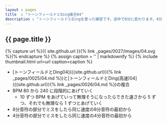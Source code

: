 ```yaml
---
layout : pages
title  : "トーンフィールドとDing複合04"
description : "トーンフィールドとDingを使った練習です。途中で8分に変わります。4分でも8分でもきれいに鳴らせるようにしましょう。"
---
```


## {{ page.title }}

{% capture url %}{{ site.github.url }}{% link _pages/0027/images/04.svg %}{% endcapture %}
{% assign caption = '' | markdownify %}
{% include thumbnail.html url=url caption=caption %}

* [トーンフィールドとDing04]({{site.github.url}}{% link _pages/0025/04.md %})と[トーンフィールドとDing(高速)04]({{site.github.url}}{% link _pages/0026/04.md %})の複合
* BPM 80 から 240 に段階的にあげていく
  * 10 ずつ BPM をあげていって無理そうになったらできた速さから 5 ずつ、それでも無理なら 1 ずつとあげていく
* 8分音符の部分でミスをしたら同じ速度の8分音符の最初から
* 4分音符の部分でミスをしたら同じ速度の4分音符の最初から